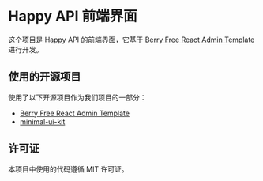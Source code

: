 # Happy API 前端界面

这个项目是 Happy API 的前端界面，它基于 [Berry Free React Admin Template](https://github.com/codedthemes/berry-free-react-admin-template) 进行开发。

## 使用的开源项目

使用了以下开源项目作为我们项目的一部分：

- [Berry Free React Admin Template](https://github.com/codedthemes/berry-free-react-admin-template)
- [minimal-ui-kit](minimal-ui-kit)

## 许可证

本项目中使用的代码遵循 MIT 许可证。
